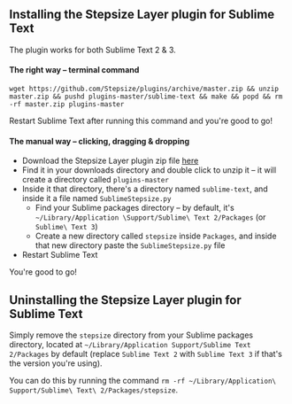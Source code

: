 ## Installing the Stepsize Layer plugin for Sublime Text

The plugin works for both Sublime Text 2 & 3.

#### The right way – terminal command

`wget https://github.com/Stepsize/plugins/archive/master.zip && unzip master.zip && pushd plugins-master/sublime-text && make && popd && rm -rf master.zip plugins-master`

Restart Sublime Text after running this command and you're good to go!

#### The manual way – clicking, dragging & dropping

- Download the Stepsize Layer plugin zip file [here](https://github.com/Stepsize/plugins/archive/master.zip)
- Find it in your downloads directory and double click to unzip it – it will create a directory called `plugins-master`
- Inside it that directory, there's a directory named `sublime-text`, and inside it a file named `SublimeStepsize.py`
  - Find your Sublime packages directory – by default, it's `~/Library/Application \Support/Sublime\ Text 2/Packages` (or `Sublime\ Text 3`)
  - Create a new directory called `stepsize` inside `Packages`, and inside that new directory paste the `SublimeStepsize.py` file
- Restart Sublime Text

You're good to go!

## Uninstalling the Stepsize Layer plugin for Sublime Text

Simply remove the `stepsize` directory from your Sublime packages directory, located at `~/Library/Application Support/Sublime Text 2/Packages` by default (replace `Sublime Text 2` with `Sublime Text 3` if that's the version you're using).

You can do this by running the command `rm -rf ~/Library/Application\ Support/Sublime\ Text\ 2/Packages/stepsize`.
